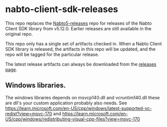 # nabto-client-sdk-releases

This repo replaces the [Nabto5-releases](https://github.com/nabto/nabto5-releases) repo for releases of the Nabto Client SDK library from v5.12.0. Earlier releases are still available in the original repo.

This repo only has a single set of artifacts checked in. When a Nabto Client SDK library is released, the artifacts in this repo will be updated, and the repo will be tagged for the particular release.

The latest release artifacts can always be downloaded from the [releases page](https://github.com/nabto/nabto-client-sdk-releases/releases/latest).

## Windows libraries.

The windows libraries depends on msvcp140.dll and vcruntim140.dll
these are dll's your custom application probably also needs. See
https://learn.microsoft.com/en-US/cpp/windows/latest-supported-vc-redist?view=msvc-170
and
https://learn.microsoft.com/en-US/cpp/windows/redistributing-visual-cpp-files?view=msvc-170
